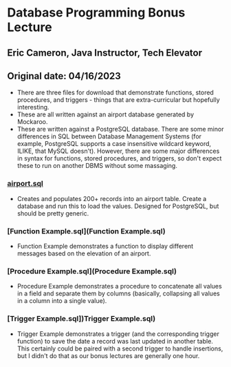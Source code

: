 # Database Programming Bonus Lecture

## Eric Cameron, Java Instructor, Tech Elevator
## Original date: 04/16/2023

- There are three files for download that demonstrate functions, stored procedures, and triggers - things that are extra-curricular but hopefully interesting.
- These are all written against an airport database generated by Mockaroo.
- These are written against a PostgreSQL database. There are some minor differences in SQL between Database Management Systems (for example, PostgreSQL supports a case insensitive wildcard keyword, ILIKE, that MySQL doesn't). However, there are some major differences in syntax for functions, stored procedures, and triggers, so don't expect these to run on another DBMS without some massaging. 

### [airport.sql](airport.sql)
- Creates and populates 200+ records into an airport table. Create a database and run this to load the values. Designed for PostgreSQL, but should be pretty generic.

### [Function Example.sql](Function Example.sql)
- Function Example demonstrates a function to display different messages based on the elevation of an airport.

### [Procedure Example.sql](Procedure Example.sql)
- Procedure Example demonstrates a procedure to concatenate all values in a field and separate them by columns (basically, collapsing all values in a column into a single value).

### [Trigger Example.sql])Trigger Example.sql)
- Trigger Example demonstrates a trigger (and the corresponding trigger function) to save the date a record was last updated in another table. This certainly could be paired with a second trigger to handle insertions, but I didn't do that as our bonus lectures are generally one hour.

